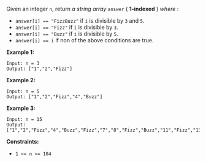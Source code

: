 Given an integer `n`, return _a string array_ `answer` ( **1-indexed** )
_where_ :

  * `answer[i] == "FizzBuzz"` if `i` is divisible by `3` and `5`.
  * `answer[i] == "Fizz"` if `i` is divisible by `3`.
  * `answer[i] == "Buzz"` if `i` is divisible by `5`.
  * `answer[i] == i` if non of the above conditions are true.



**Example 1:**

    
    
    Input: n = 3
    Output: ["1","2","Fizz"]
    

**Example 2:**

    
    
    Input: n = 5
    Output: ["1","2","Fizz","4","Buzz"]
    

**Example 3:**

    
    
    Input: n = 15
    Output: ["1","2","Fizz","4","Buzz","Fizz","7","8","Fizz","Buzz","11","Fizz","13","14","FizzBuzz"]
    



**Constraints:**

  * `1 <= n <= 104`

